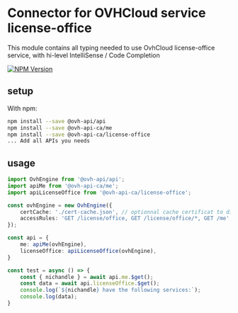 # Connector for OVHCloud service license-office

This module contains all typing needed to use OvhCloud license-office service, with hi-level IntelliSense / Code Completion

[![NPM Version](https://img.shields.io/npm/v/@ovh-api-ca/license-office.svg?style=flat)](https://www.npmjs.org/package/@ovh-api-ca/license-office)

## setup

With npm:
````bash
npm install --save @ovh-api/api
npm install --save @ovh-api-ca/me
npm install --save @ovh-api-ca/license-office
... Add all APIs you needs
````

## usage

````typescript
import OvhEngine from '@ovh-api/api';
import apiMe from '@ovh-api-ca/me';
import apiLicenseOffice from '@ovh-api-ca/license-office';

const ovhEngine = new OvhEngine({ 
    certCache: './cert-cache.json', // optionnal cache certificat to disk
    accessRules: 'GET /license/office, GET /license/office/*, GET /me', // optionnal limit the requested privileges.
});

const api = {
    me: apiMe(ovhEngine),
    licenseOffice: apiLicenseOffice(ovhEngine),
}

const test = async () => {
    const { nichandle } = await api.me.$get();
    const data = await api.licenseOffice.$get();
    console.log(`${nichandle} have the following services:`);
    console.log(data);
}

````